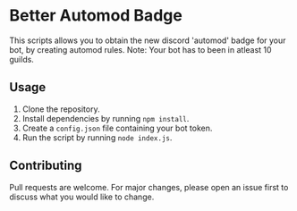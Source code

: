 # Better Automod Badge

This scripts allows you to obtain the new discord 'automod' badge for your bot, by creating automod rules.
Note: Your bot has to been in atleast 10 guilds.

## Usage
1. Clone the repository.
2. Install dependencies by running `npm install`.
3. Create a `config.json` file containing your bot token.
4. Run the script by running `node index.js`.

## Contributing
Pull requests are welcome. For major changes, please open an issue first to discuss what you would like to change.
